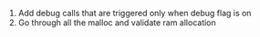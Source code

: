 1. Add debug calls that are triggered only when debug flag is on
2. Go through all the malloc and validate ram allocation
